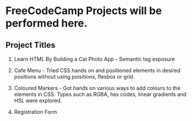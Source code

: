 # FreeCodeCamp Projects will be performed here.

## Project Titles 
1. Learn HTML By Building a Cat Photo App - Semantic tag exposure 

2. Cafe Menu - Tried CSS hands on and positioned elements in desired positions without using poisitions, flexbox or grid.

3. Coloured Markers - Got hands on various ways to add colours to the elements in CSS. Types such as RGBA, hex codes, linear gradients and HSL were explored. 

4. Registration Form 

